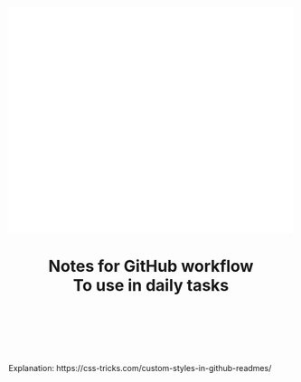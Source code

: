 <div align="center">
	<br>
		<img src="hack.svg" width="800" height="400" alt="Click to see the source">
	<br>
  <h1>Notes for GitHub workflow<br/>To use in daily tasks</h1>
</div>



<br>
<br>
<br>
<br>
<br>
<br>
Explanation: https://css-tricks.com/custom-styles-in-github-readmes/